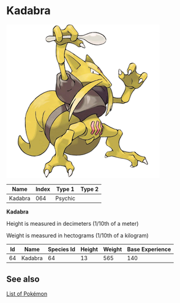 # Kadabra


![Kadabra](images/064.png)

| **Name** | **Index** | **Type 1** | **Type 2** |
|----|----|----|----|
| Kadabra | 064 | Psychic  |  |

**Kadabra** 


Height is measured in decimeters (1/10th of a meter)

Weight is measured in hectograms (1/10th of a kilogram)

| **Id** | **Name** | **Species Id** | **Height** | **Weight** | **Base Experience** |
|--------|----------|----------------|------------|------------|---------------------|
| 64 | Kadabra | 64 | 13 | 565 | 140 |


## See also

[List of Pokémon](../pokemon.md)
